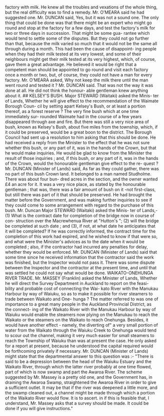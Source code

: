 factory with milk. He knew all the troubles and vexations of the whole thing, but the real difficulty was to find a remedy. Mr. O'MEARA said he had suggested one. Mr. DUNCAN said, Yes, but it was not a sound one. The only thing that could be done was that there might be an expert who might go round and stop at the factory for a few days, and test the factory's milk for two or three days in succession. That might be some gua- rantee which would tend to settle some of the disputes. But they could not go further than that, because the milk varied so much that it would not be the same all through during a month. This had been the cause of disappoint- ing people when they had their milk tested at its very lowest, and some of their neighbours might get their milk tested at its very highest, which, of course, gave them a great advantage. He believed it would be right that a competent man should be appointed to go round and visit each factory once a month or two, but, of course, they could not have a man for every factory. Mr. O'MEARA asked, Why not keep the milk there until the man went round and tested it ? Mr. DUNCAN said. That was not the way it was done at all. He did not think the honour- able gentleman knew anything about it. ## KELSEY'S BUSH. Major STEWARD (Waitaki) asked the Minis- ter of Lands, Whether he will give effect to the recommendation of the Waimate Borough Coun- cil by setting apart Kelsey's Bush, or at least a portion thereof, as a forest reserve ? The very fine bush which at one time immediately sur- rounded Waimate had in the course of a few years disappeared through axe and fire. But there was still a very nice area of bush, known as Kelsey's Bush, about five miles from the township, which, if it could be preserved, would be a great boon to the district. The Borough Council had sent up a resolution to him asking that this should be done. He had received a reply from the Minister to the effect that he was not sure whether this bush, or any part of it, was in the hands of the Crown, but that he would make inquiries. He would be glad to know from the Minister the result of those inquiries ; and, if this bush, or any part of it, was in the hands of the Crown, would the honourable gentleman give effect to the re- quest ? Mr. DUNCAN (Minister of Lands) said, As far as they could gather, there was no part of this bush Crown land. It belonged to a man named Studholme. There was about four bun- dred acres in the section, and the owner wanted £4 an acre for it. It was a very nice place, as stated by the honourable gentleman ; that was, there was a fair amount of bush on it -not first-class, but still there was part of it that should be preserved. He had brought the matter before the Government, and was making further inquiries to see if they could come to some arrangement with regard to the purchase of this bush. Mr. Duncan Major STEWARD (Waitaki) asked the Minis- ter of Lands,-(1) What is the contract date for completion of the bridge now in course of con- struction over the Macrewhenua River at "Hutton's "; (2) will the bridge be completed at such date ; and (3), if not, at what date he anticipates that it will be completed? If he was correctly informed, the contract time for the completion of this work had expired, and he wished to know if that were so, and what were the Minister's advices as to the date when it would be completed ; also, if the contractor had incurred any penalties for delay, whether they would be enforced. Mr. DUNCAN (Minister of Lands) said that some time since he received information that the contractor said the work was finished, but the Inspector would not pass it. There was some dispute between the Inspector and the contractor at the present time, and until that was settled he could not say what would be done. WAIKATO-ONEHUNGA RIVER TRADE. Mr. MASSEY (Franklin) asked the Minister of Lands, Whether he will direct the Survey Department in Auckland to report on the feasi- bility and probable cost of connecting the Wai- kato River with the Manukau Harbour by way of Waiuku, so as to make it possible for river steamers to trade between Waikato and One- hunga ? The matter referred to was one of importance to a great many people in the Auckland Provincial District, as the connect- ing of the Waikato River with the Manukau Harbour by way of Waiuku would enable the steamers now plying on the Manukau to reach the Waikato or the steamers on the Waikato to reach Onehunga. Besides, it would have another effect - namely, the diverting of" a very small portion of water from the Waikato through the Waiuku Creek to Onehunga would tend to scour out the channel, making it very much easier for small steamers to reach the Township of Waiuku than was at present the case. He only asked for a report at present, because he understood the capital required would be forthcoming privately if necessary. Mr. DUNCAN (Minister of Lands) might state that the departmental answer to this question was :- "There is said to be a depression between the head of the Waiuku Estuary and the Waikato River, through which the latter river probably at one time flowed, part of which is now swamp and part the Awaroa River. The scheme suggested by Mr. Massey is a pretty old one, and the Government has, in draining the Awaroa Swamp, straightened the Awaroa River in order to give a sufficient outlet. It may be that if the river was deepened a little more, and the swamp cleaned out, a channel might be made through which a portion of the Waikato River would flow. It is to ascert. in if this is feasible that, I understand, Mr. Massey asks that a survey should be made. It could be done if you will give instructions." 